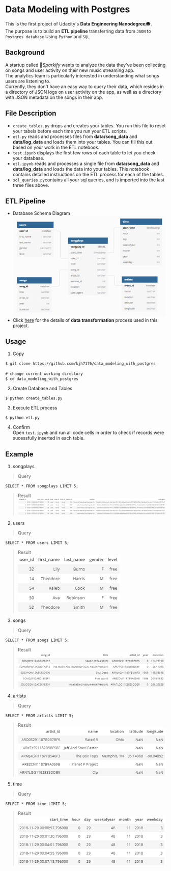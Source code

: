 # Data Modeling with Postgres
This is the first project of Udacity's **Data Engineering Nanodegree**:mortar_board:.  
The purpose is to build an **ETL pipeline** transferring data from `JSON` to `Postgres database` Using `Python` and `SQL`

## Background
A startup called :musical_note:*Sparkify* wants to analyze the data they've been collecting on songs and user activity on their new music streaming app.  
The analytics team is particularly interested in understanding what songs users are listening to.  
Currently, they don't have an easy way to query their data, which resides in a directory of JSON logs on user activity on the app, as well as a directory with JSON metadata on the songs in their app.  

## File Description
- `create_tables.py` drops and creates your tables. You run this file to reset your tabels before each time you run your ETL scripts.
- `etl.py` reads and processes files from **data/song_data** and **data/log_data** and loads them into your tables. You can fill this out based on your work in the ETL notebook.
- `test.ipynb` displays the first few rows of each table to let you check your database.
- `etl.ipynb` reads and processes a single file from **data/song_data** and **data/log_data** and loads the data into your tables. This notebook contains detailed instructions on the ETL process for each of the tables.
- `sql_queries.py`contains all your sql queries, and is imported into the last three files above.


## ETL Pipeline
- Database Schema Diagram  
![ERD](/images/db_schema.PNG "ERD from https://dbdiagram.io/")
- Click [here](https://github.com/kjh7176/data_modeling_with_postgres/wiki/ETL-Pipeline) for the details of **data transformation** process used in this project.

## Usage
 1. Copy
```
$ git clone https://github.com/kjh7176/data_modeling_with_postgres

# change current working directory
$ cd data_modeling_with_postgres
```

 2. Create Database and Tables
```
$ python create_tables.py
```

 3. Execute ETL process
```
$ python etl.py
```

 4. Confirm  
   Open `test.ipynb` and run all code cells in order to check if records were sucessfully inserted in each table.

## Example
1. songplays   
> Query  
```
SELECT * FROM songplays LIMIT 5;
```
> Result  
![songplays](/images/songplays.PNG)
   
2. users  
> Query  
```
SELECT * FROM users LIMIT 5;
```
> Result  
![users](/images/users.PNG)
   
3. songs  
> Query  
```
SELECT * FROM songs LIMIT 5;
```
> Result  
![songs](/images/songs.PNG)

4. artists  
> Query  
```
SELECT * FROM artists LIMIT 5;
```
> Result  
![artists](/images/artists.PNG)

5. time  
> Query  
```
SELECT * FROM time LIMIT 5;
```
> Result  
![time](/images/time.PNG)
